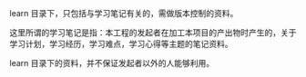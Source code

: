 learn 目录下，只包括与学习笔记有关的，需做版本控制的资料。

这里所谓的学习笔记是指：本工程的发起者在加工本项目的产出物时产生的，关于学习计划，学习经历，学习难点，学习心得等主题的笔记资料。

learn 目录下的资料，并不保证发起者以外的人能够利用。